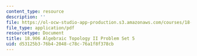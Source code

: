 ```yaml
---
content_type: resource
description: ''
file: https://ol-ocw-studio-app-production.s3.amazonaws.com/courses/18-906-algebraic-topology-ii-spring-2020/d53125b376b42048c78c76a1f8f378cb_MIT18_906S20_pset5.pdf
file_type: application/pdf
resourcetype: Document
title: 18.906 Algebraic Topology II Problem Set 5
uid: d53125b3-76b4-2048-c78c-76a1f8f378cb
---
```

